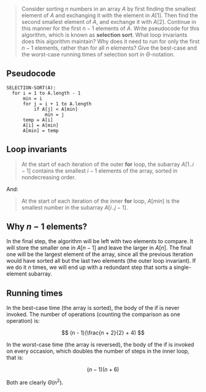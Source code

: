 > Consider sorting $n$ numbers in an array $A$ by first finding the smallest
> element of $A$ and exchanging it with the element in $A[1]$. Then find the
> second smallest element of $A$, and exchange it with $A[2]$. Continue in
> this manner for the first $n - 1$ elements of $A$. Write pseudocode for this
> algorithm, which is known as **selection sort**. What loop invariants does
> this algorithm maintain? Why does it need to run for only the first $n - 1$
> elements, rather than for all $n$ elements? Give the best-case and the
> worst-case running times of selection sort in $\Theta$-notation.

## Pseudocode

    SELECTION-SORT(A):
      for i = 1 to A.length - 1
          min = i
          for j = i + 1 to A.length
              if A[j] < A[min]
                  min = j
          temp = A[i]
          A[i] = A[min]
          A[min] = temp

## Loop invariants

> At the start of each iteration of the outer **for** loop, the subarray
> $A[1..i - 1]$ contains the smallest $i - 1$ elements of the array, sorted
> in nondecreasing order.

And:

> At the start of each iteration of the inner **for** loop, $A[min]$ is the
> smallest number in the subarray $A[i..j - 1]$.

## Why $n - 1$ elements?

In the final step, the algorithm will be left with two elements to compare. It
will store the smaller one in $A[n-1]$ and leave the larger in $A[n]$. The
final one will be the largest element of the array, since all the previous
iteration would have sorted all but the last two elements (the outer loop
invariant). If we do it $n$ times, we will end up with a redundant step that
sorts a single-element subarray.

## Running times

In the best-case time (the array is sorted), the body of the if is never
invoked. The number of operations (counting the comparison as one operation)
is:

$$ (n - 1)(\frac{n + 2}{2} + 4) $$

In the worst-case time (the array is reversed), the body of the if is invoked
on every occasion, which doubles the number of steps in the inner loop, that
is:

$$ (n - 1)(n + 6) $$

Both are clearly $\Theta(n^2)$.
